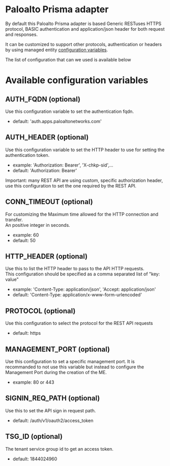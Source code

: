 Paloalto Prisma adapter
=======================

By default this Paloalto Prisma adapter is based Generic RESTuses HTTPS protocol, BASIC authentication and application/json header for both request and responses.

It can be customized to support other protocols, authentication or headers by using managed entity [configuration variables](https://ubiqube.com/wp-content/docs/latest/user-guide/manager-guide-single.html#me_conf_var).

The list of configuration that can we used is available below

# Available configuration variables

## AUTH_FQDN (optional)
Use this configuration variable to set the authentication fqdn.  
* default: 'auth.apps.paloaltonetworks.com'

## AUTH_HEADER (optional)
Use this configuration variable to set the HTTP header to use for setting the authentication token.

* example: 'Authorization: Bearer', 'X-chkp-sid',...  
* default: 'Authorization: Bearer'

Important: many REST API are using custom, specific authorization header, use this configuration to set the one required by the REST API.

## CONN_TIMEOUT (optional)
For customizing the Maximum time allowed for the HTTP connection and transfer.  
An positive integer in seconds.  
* example: 60
* default: 50

## HTTP_HEADER (optional)
Use this to list the HTTP header to pass to the API HTTP requests.  
This configuration should be specified as a comma separated list of "key: value"  
* example: 'Content-Type: application/json', 'Accept: application/json'
* default: 'Content-Type: application/x-www-form-urlencoded'

## PROTOCOL (optional)
Use this configuration to select the protocol for the REST API requests
* default: https 

## MANAGEMENT_PORT (optional)
Use this configuration to set a specific management port. It is recommanded to not use this variable but instead to configure the Management Port during the creation of the ME.
* example: 80 or 443

## SIGNIN_REQ_PATH (optional)
Use this to set the API sign in request path.
* default: /auth/v1/oauth2/access_token

## TSG_ID (optional)
The tenant service group id to get an access token.
* default: 1844024960
